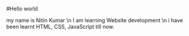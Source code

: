 #Hello world


my name is Nitin Kumar \n
I am learning Website development \n
i have been learnt HTML, CSS, JavaScript till now.
